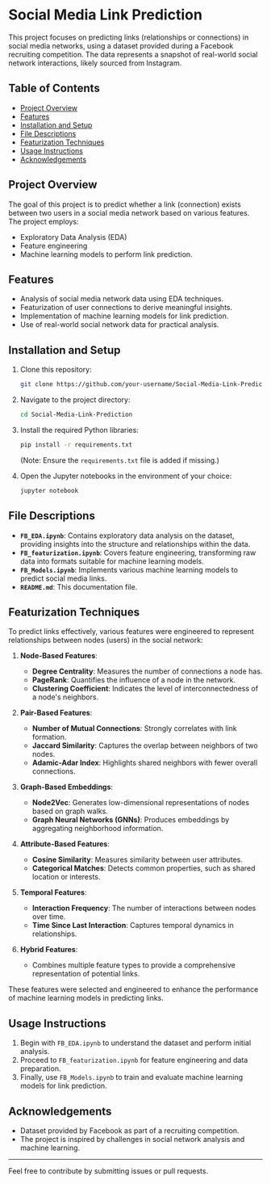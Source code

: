 
# Social Media Link Prediction

This project focuses on predicting links (relationships or connections) in social media networks, using a dataset provided during a Facebook recruiting competition. The data represents a snapshot of real-world social network interactions, likely sourced from Instagram.

## Table of Contents
- [Project Overview](#project-overview)
- [Features](#features)
- [Installation and Setup](#installation-and-setup)
- [File Descriptions](#file-descriptions)
- [Featurization Techniques](#featurization-techniques)
- [Usage Instructions](#usage-instructions)
- [Acknowledgements](#acknowledgements)

## Project Overview
The goal of this project is to predict whether a link (connection) exists between two users in a social media network based on various features. The project employs:
- Exploratory Data Analysis (EDA)
- Feature engineering
- Machine learning models to perform link prediction.

## Features
- Analysis of social media network data using EDA techniques.
- Featurization of user connections to derive meaningful insights.
- Implementation of machine learning models for link prediction.
- Use of real-world social network data for practical analysis.

## Installation and Setup
1. Clone this repository:
   ```bash
   git clone https://github.com/your-username/Social-Media-Link-Prediction.git
   ```
2. Navigate to the project directory:
   ```bash
   cd Social-Media-Link-Prediction
   ```
3. Install the required Python libraries:
   ```bash
   pip install -r requirements.txt
   ```
   (Note: Ensure the `requirements.txt` file is added if missing.)

4. Open the Jupyter notebooks in the environment of your choice:
   ```bash
   jupyter notebook
   ```

## File Descriptions
- **`FB_EDA.ipynb`**: Contains exploratory data analysis on the dataset, providing insights into the structure and relationships within the data.
- **`FB_featurization.ipynb`**: Covers feature engineering, transforming raw data into formats suitable for machine learning models.
- **`FB_Models.ipynb`**: Implements various machine learning models to predict social media links.
- **`README.md`**: This documentation file.

## Featurization Techniques
To predict links effectively, various features were engineered to represent relationships between nodes (users) in the social network:

1. **Node-Based Features**:
   - **Degree Centrality**: Measures the number of connections a node has.
   - **PageRank**: Quantifies the influence of a node in the network.
   - **Clustering Coefficient**: Indicates the level of interconnectedness of a node's neighbors.

2. **Pair-Based Features**:
   - **Number of Mutual Connections**: Strongly correlates with link formation.
   - **Jaccard Similarity**: Captures the overlap between neighbors of two nodes.
   - **Adamic-Adar Index**: Highlights shared neighbors with fewer overall connections.

3. **Graph-Based Embeddings**:
   - **Node2Vec**: Generates low-dimensional representations of nodes based on graph walks.
   - **Graph Neural Networks (GNNs)**: Produces embeddings by aggregating neighborhood information.

4. **Attribute-Based Features**:
   - **Cosine Similarity**: Measures similarity between user attributes.
   - **Categorical Matches**: Detects common properties, such as shared location or interests.

5. **Temporal Features**:
   - **Interaction Frequency**: The number of interactions between nodes over time.
   - **Time Since Last Interaction**: Captures temporal dynamics in relationships.

6. **Hybrid Features**:
   - Combines multiple feature types to provide a comprehensive representation of potential links.

These features were selected and engineered to enhance the performance of machine learning models in predicting links.

## Usage Instructions
1. Begin with `FB_EDA.ipynb` to understand the dataset and perform initial analysis.
2. Proceed to `FB_featurization.ipynb` for feature engineering and data preparation.
3. Finally, use `FB_Models.ipynb` to train and evaluate machine learning models for link prediction.

## Acknowledgements
- Dataset provided by Facebook as part of a recruiting competition.
- The project is inspired by challenges in social network analysis and machine learning.

---

Feel free to contribute by submitting issues or pull requests.
